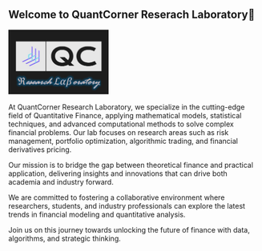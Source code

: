 ## Welcome to QuantCorner Reserach Laboratory👋

<img src="https://github.com/QuantCorner-Research-Lab/QuantCorner-Research-lab/blob/main/qcr.png" alt="QuantCorner Research Laboratory Logo" width="200"/>

At QuantCorner Research Laboratory, we specialize in the cutting-edge field of Quantitative Finance, applying mathematical models, statistical techniques, and advanced computational methods to solve complex financial problems. Our lab focuses on research areas such as risk management, portfolio optimization, algorithmic trading, and financial derivatives pricing.

Our mission is to bridge the gap between theoretical finance and practical application, delivering insights and innovations that can drive both academia and industry forward.

We are committed to fostering a collaborative environment where researchers, students, and industry professionals can explore the latest trends in financial modeling and quantitative analysis.

Join us on this journey towards unlocking the future of finance with data, algorithms, and strategic thinking.
